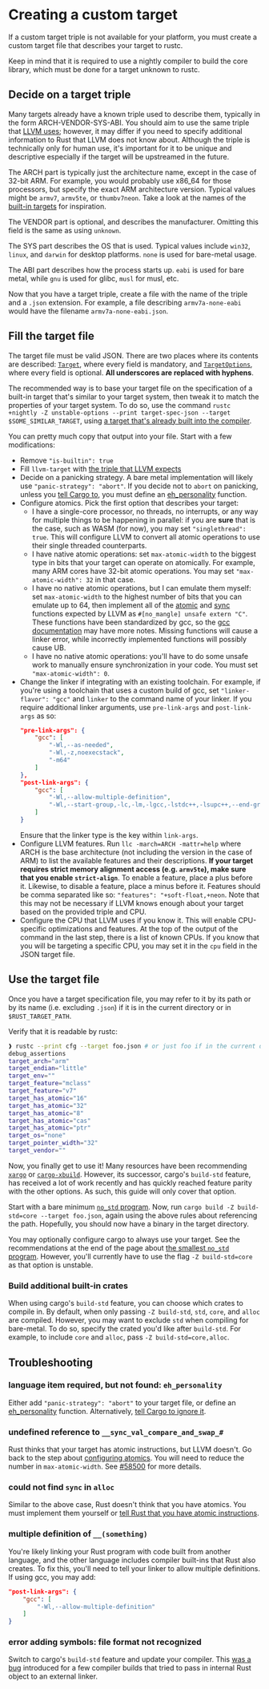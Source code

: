 # Creating a custom target

If a custom target triple is not available for your platform, you must create a custom target file
that describes your target to rustc.

Keep in mind that it is required to use a nightly compiler to build the core library, which must be
done for a target unknown to rustc.

## Decide on a target triple

Many targets already have a known triple used to describe them, typically in the form
ARCH-VENDOR-SYS-ABI. You should aim to use the same triple that [LLVM uses][llvm-target-triple];
however, it may differ if you need to specify additional information to Rust that LLVM does not know
about. Although the triple is technically only for human use, it's important for it to be unique and
descriptive especially if the target will be upstreamed in the future.

The ARCH part is typically just the architecture name, except in the case of 32-bit ARM. For
example, you would probably use x86_64 for those processors, but specify the exact ARM architecture
version. Typical values might be `armv7`, `armv5te`, or `thumbv7neon`. Take a look at the names of
the [built-in targets][built-in-target] for inspiration.

The VENDOR part is optional, and describes the manufacturer. Omitting this field is the same as
using `unknown`.

The SYS part describes the OS that is used. Typical values include `win32`, `linux`, and `darwin`
for desktop platforms. `none` is used for bare-metal usage.

The ABI part describes how the process starts up. `eabi` is used for bare metal, while `gnu` is used
for glibc, `musl` for musl, etc.

Now that you have a target triple, create a file with the name of the triple and a `.json`
extension. For example, a file describing `armv7a-none-eabi` would have the filename
`armv7a-none-eabi.json`.

[llvm-target-triple]: https://clang.llvm.org/docs/CrossCompilation.html#target-triple

## Fill the target file

The target file must be valid JSON. There are two places where its contents are described:
[`Target`], where every field is mandatory, and [`TargetOptions`], where every field is optional.
**All underscores are replaced with hyphens**.

The recommended way is to base your target file on the specification of a built-in target that's
similar to your target system, then tweak it to match the properties of your target system. To do
so, use the command
`rustc +nightly -Z unstable-options --print target-spec-json --target $SOME_SIMILAR_TARGET`, using
[a target that's already built into the compiler][built-in-target].

You can pretty much copy that output into your file. Start with a few modifications:

- Remove `"is-builtin": true`
- Fill `llvm-target` with [the triple that LLVM expects][llvm-target-triple]
- Decide on a panicking strategy. A bare metal implementation will likely use
  `"panic-strategy": "abort"`. If you decide not to `abort` on panicking, unless you [tell Cargo
  to][eh_personality], you must define an [eh_personality] function.
- Configure atomics. Pick the first option that describes your target:
  - I have a single-core processor, no threads, no interrupts, or any way for multiple things to be
    happening in parallel: if you are **sure** that is the case, such as WASM (for now), you may set
    `"singlethread": true`. This will configure LLVM to convert all atomic operations to use their
    single threaded counterparts.
  - I have native atomic operations: set `max-atomic-width` to the biggest type in bits that your
    target can operate on atomically. For example, many ARM cores have 32-bit atomic operations. You
    may set `"max-atomic-width": 32` in that case.
  - I have no native atomic operations, but I can emulate them myself: set `max-atomic-width` to the
    highest number of bits that you can emulate up to 64, then implement all of the
    [atomic][libcalls-atomic] and [sync][libcalls-atomic] functions expected by LLVM as
    `#[no_mangle] unsafe extern "C"`. These functions have been standardized by gcc, so the [gcc
    documentation][gcc-sync] may have more notes. Missing functions will cause a linker error, while
    incorrectly implemented functions will possibly cause UB.
  - I have no native atomic operations: you'll have to do some unsafe work to manually ensure
    synchronization in your code. You must set `"max-atomic-width": 0`.
- Change the linker if integrating with an existing toolchain. For example, if you're using a
  toolchain that uses a custom build of gcc, set `"linker-flavor": "gcc"` and `linker` to the
  command name of your linker. If you require additional linker arguments, use `pre-link-args` and
  `post-link-args` as so:
  ``` json
  "pre-link-args": {
      "gcc": [
          "-Wl,--as-needed",
          "-Wl,-z,noexecstack",
          "-m64"
      ]
  },
  "post-link-args": {
      "gcc": [
          "-Wl,--allow-multiple-definition",
          "-Wl,--start-group,-lc,-lm,-lgcc,-lstdc++,-lsupc++,--end-group"
      ]
  }
  ```
  Ensure that the linker type is the key within `link-args`.
- Configure LLVM features. Run `llc -march=ARCH -mattr=help` where ARCH is the base architecture
  (not including the version in the case of ARM) to list the available features and their
  descriptions. **If your target requires strict memory alignment access (e.g. `armv5te`), make sure
  that you enable `strict-align`**. To enable a feature, place a plus before it. Likewise, to
  disable a feature, place a minus before it. Features should be comma separated like so:
  `"features": "+soft-float,+neon`. Note that this may not be necessary if LLVM knows enough about
  your target based on the provided triple and CPU.
- Configure the CPU that LLVM uses if you know it. This will enable CPU-specific optimizations and
  features. At the top of the output of the command in the last step, there is a list of known CPUs.
  If you know that you will be targeting a specific CPU, you may set it in the `cpu` field in the
  JSON target file.

[`target`]: https://doc.rust-lang.org/nightly/nightly-rustc/rustc_target/spec/struct.Target.html
[`targetoptions`]:
  https://doc.rust-lang.org/nightly/nightly-rustc/rustc_target/spec/struct.TargetOptions.html
[aborting-on-panic]:
  https://doc.rust-lang.org/edition-guide/rust-2018/error-handling-and-panics/aborting-on-panic.html
[built-in-target]: ./compiler-support.md#built-in-target
[eh_personality]: ./smallest-no-std.md#eh_personality
[libcalls-atomic]: http://llvm.org/docs/Atomics.html#libcalls-atomic
[libcalls-sync]: http://llvm.org/docs/Atomics.html#libcalls-sync
[gcc-sync]: https://gcc.gnu.org/onlinedocs/gcc/_005f_005fsync-Builtins.html

## Use the target file

Once you have a target specification file, you may refer to it by its path or by its name (i.e.
excluding `.json`) if it is in the current directory or in `$RUST_TARGET_PATH`.

Verify that it is readable by rustc:

``` sh
❱ rustc --print cfg --target foo.json # or just foo if in the current directory
debug_assertions
target_arch="arm"
target_endian="little"
target_env=""
target_feature="mclass"
target_feature="v7"
target_has_atomic="16"
target_has_atomic="32"
target_has_atomic="8"
target_has_atomic="cas"
target_has_atomic="ptr"
target_os="none"
target_pointer_width="32"
target_vendor=""
```

Now, you finally get to use it! Many resources have been recommending [`xargo`] or [`cargo-xbuild`].
However, its successor, cargo's `build-std` feature, has received a lot of work recently and has
quickly reached feature parity with the other options. As such, this guide will only cover that
option.

Start with a bare minimum [`no_std` program][no_std-program]. Now, run
`cargo build -Z build-std=core --target foo.json`, again using the above rules about referencing the
path. Hopefully, you should now have a binary in the target directory.

You may optionally configure cargo to always use your target. See the recommendations at the end of
the page about [the smallest `no_std` program][no_std-program]. However, you'll currently have to
use the flag `-Z build-std=core` as that option is unstable.

[`xargo`]: https://github.com/japaric/xargo
[`cargo-xbuild`]: https://github.com/rust-osdev/cargo-xbuild
[no_std-program]: ./smallest-no-std.md

### Build additional built-in crates

When using cargo's `build-std` feature, you can choose which crates to compile in. By default, when
only passing `-Z build-std`, `std`, `core`, and `alloc` are compiled. However, you may want to
exclude `std` when compiling for bare-metal. To do so, specify the crated you'd like after
`build-std`. For example, to include `core` and `alloc`, pass `-Z build-std=core,alloc`.

## Troubleshooting

### language item required, but not found: `eh_personality`

Either add `"panic-strategy": "abort"` to your target file, or define an [eh_personality] function.
Alternatively, [tell Cargo to ignore it][eh_personality].

### undefined reference to `__sync_val_compare_and_swap_#`

Rust thinks that your target has atomic instructions, but LLVM doesn't. Go back to the step about
[configuring atomics][fill-target-file]. You will need to reduce the number in `max-atomic-width`.
See [#58500] for more details.

[fill-target-file]: #fill-the-target-file
[#58500]: https://github.com/rust-lang/rust/issues/58500

### could not find `sync` in `alloc`

Similar to the above case, Rust doesn't think that you have atomics. You must implement them
yourself or [tell Rust that you have atomic instructions][fill-target-file].

### multiple definition of `__(something)`

You're likely linking your Rust program with code built from another language, and the other
language includes compiler built-ins that Rust also creates. To fix this, you'll need to tell your
linker to allow multiple definitions. If using gcc, you may add:

``` json
"post-link-args": {
    "gcc": [
        "-Wl,--allow-multiple-definition"
    ]
}
```

### error adding symbols: file format not recognized

Switch to cargo's `build-std` feature and update your compiler. This [was a bug][#8239] introduced
for a few compiler builds that tried to pass in internal Rust object to an external linker.

[#8239]: https://github.com/rust-lang/cargo/issues/8239
